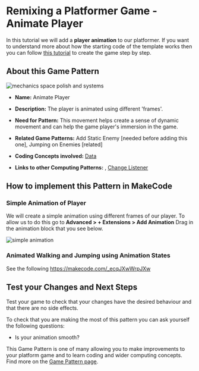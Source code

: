 # Remixing a Platformer Game - Animate Player

In this tutorial we will add a **player animation** to our platformer.
If you want to understand more about how the starting code of the template works then you can follow [this tutorial](https://arcade.makecode.com/beta#tutorial:https://github.com/mickfuzz/makecode-platformer-101)
 to create the game step by step.

## About this Game Pattern

![mechanics space polish and systems](https://raw.githubusercontent.com/mickfuzz/makecode-platformer-101/master/images/patterns/gameMechanics_more_levels.jpg)

* **Name:** Animate Player

* **Description:** The player is animated using different 'frames'. 

* **Need for Pattern:** This movement helps create a sense of dynamic movement and 
can help the game player's immersion in the game. 

* **Related Game Patterns:** Add Static Enemy [needed before adding this one], Jumping on Enemies [related] 

* **Coding Concepts involved:** [Data](learningDimensions#data)

* **Links to other Computing Patterns:** , [Change Listener](learningDimensions#change-listener)

## How to implement this Pattern in MakeCode

### Simple Animation of Player

We will create a simple animation using different frames of our player. 
To allow us to do this  go to  **Advanced > + Extensions > Add Animation**
Drag in the animation block that you see below. 

![simple animation](https://raw.githubusercontent.com/mickfuzz/makecode-platformer-101/master/images/animatedPlayer.png)

### Animated Walking and Jumping using Animation States
See the following https://makecode.com/_ecqJXwWrpJXw

## Test your Changes and Next Steps

Test your game to check that your changes have the desired behaviour and that there are no side effects. 

To check that you are making the most of this pattern you can ask yourself the following questions:

* Is your animation smooth?

This Game Pattern is one of many allowing you to make improvements to your platform game and to learn coding and wider computing concepts. 
Find more on the [Game Pattern page](gamePatterns.md). 
